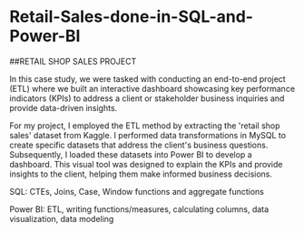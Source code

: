 # Retail-Sales-done-in-SQL-and-Power-BI

##RETAIL SHOP SALES PROJECT

In this case study, we were tasked with conducting an end-to-end project (ETL) where we built an interactive dashboard showcasing key performance indicators (KPIs) to address a client or stakeholder business inquiries and provide data-driven insights.

For my project, I employed the ETL method by extracting the 'retail shop sales' dataset from Kaggle. I performed data transformations in MySQL to create specific datasets that address the client's business questions. Subsequently, I loaded these datasets into Power BI to develop a dashboard. This visual tool was designed to explain the KPIs and provide insights to the client, helping them make informed business decisions.

SQL: CTEs, Joins, Case, Window functions and aggregate functions

Power BI: ETL, writing functions/measures, calculating columns, data visualization, data modeling
